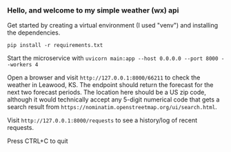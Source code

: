 ### Hello, and welcome to my simple weather (wx) api

Get started by creating a virtual environment (I used "venv") and installing the dependencies.

`pip install -r requirements.txt`


Start the microservice with `uvicorn main:app --host 0.0.0.0 --port 8000 --workers 4`

Open a browser and visit `http://127.0.0.1:8000/66211` to check the weather in Leawood, KS. The endpoint should return the forecast for the next two forecast periods. The location here should be a US zip code, although it would technically accept any 5-digit numerical code that gets a search result from `https://nominatim.openstreetmap.org/ui/search.html`.

Visit `http://127.0.0.1:8000/requests` to see a history/log of recent requests.

Press CTRL+C to quit